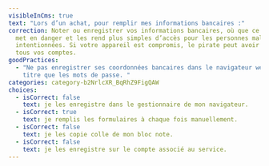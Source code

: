 ```yaml
---
visibleInCms: true
text: "Lors d’un achat, pour remplir mes informations bancaires :"
correction: Noter ou enregistrer vos informations bancaires, où que ce soit, les
  met en danger et les rend plus simples d’accès pour les personnes mal
  intentionnées. Si votre appareil est compromis, le pirate peut avoir accès à
  tous vos comptes.
goodPractices:
  - "Ne pas enregistrer ses coordonnées bancaires dans le navigateur web au même
    titre que les mots de passe. "
categories: category-b2NrlcXR_BqRhZ9FigQAW
choices:
  - isCorrect: false
    text: je les enregistre dans le gestionnaire de mon navigateur.
  - isCorrect: true
    text: je remplis les formulaires à chaque fois manuellement.
  - isCorrect: false
    text: je les copie colle de mon bloc note.
  - isCorrect: false
    text: je les enregistre sur le compte associé au service.
---
```

